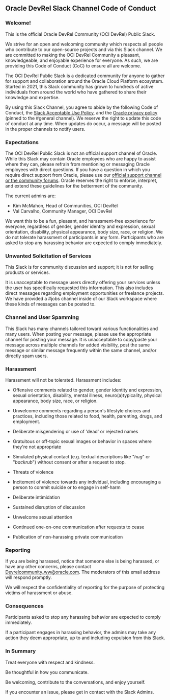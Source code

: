 ## Oracle DevRel Slack Channel Code of Conduct

### Welcome!

This is the official Oracle DevRel Community (OCI DevRel) Public Slack.

We strive for an open and welcoming community which respects all people
who contribute to our open-source projects and via this Slack channel.
We are committed to making the OCI DevRel Community a pleasant,
knowledgeable, and enjoyable experience for everyone. As such, we are
providing this Code of Conduct (CoC) to ensure all are welcome.

The OCI DevRel Public Slack is a dedicated community for anyone to
gather for support and collaboration around the Oracle Cloud Platform
ecosystem. Started in 2021, this Slack community has grown to hundreds
of active individuals from around the world who have gathered to share
their knowledge and expertise.

By using this Slack Channel, you agree to abide by the following Code of
Conduct, the [Slack Acceptable Use
Policy](ttps://slack.com/acceptable-use-policy), and the [Oracle privacy
policy](https://www.oracle.com/legal/privacy/) (pinned to the #general
channel). We reserve the right to update this code of conduct at any
time. When updates do occur, a message will be posted in the proper
channels to notify users.

### Expectations

The OCI DevRel Public Slack is not an official support channel of
Oracle. While this Slack may contain Oracle employees who are happy to
assist where they can, please refrain from mentioning or messaging
Oracle employees with direct questions. If you have a question in which
you require direct support from Oracle, please use our [official support
channel or the community
forums](https://support.oracle.com/MMOS/faces/welcome.jspx). Oracle
reserves the right to enforce, interpret, and extend these guidelines
for the betterment of the community.

The current admins are:

-   Kim McMahon, Head of Communities, OCI DevRel
-   Val Carvalho, Community Manager, OCI DevRel

We want this to be a fun, pleasant, and harassment-free experience for
everyone, regardless of gender, gender identity and expression, sexual
orientation, disability, physical appearance, body size, race, or
religion. We do not tolerate harassment of participants in any form.
Participants who are asked to stop any harassing behavior are expected
to comply immediately.

### Unwanted Solicitation of Services

This Slack is for community discussion and support; it is not for
selling products or services.

It is unacceptable to message users directly offering your services
unless the user has specifically requested this information. This also
includes direct messages regarding employment opportunities or freelance
projects. We have provided a #jobs channel inside of our Slack workspace
where these kinds of messages can be posted to.

### Channel and User Spamming

This Slack has many channels tailored toward various functionalities and
many users. When posting your message, please use the appropriate
channel for posting your message. It is unacceptable to copy/paste your
message across multiple channels for added visibility, post the same
message or similar message frequently within the same channel, and/or
directly spam users.

### Harassment

Harassment will not be tolerated. Harassment includes:

-   Offensive comments related to gender, gender identity and
    expression, sexual orientation, disability, mental illness,
    neuro(a)typicality, physical appearance, body size, race, or
    religion.

-   Unwelcome comments regarding a person's lifestyle choices and
    practices, including those related to food, health, parenting,
    drugs, and employment.

-   Deliberate misgendering or use of 'dead' or rejected names

-   Gratuitous or off-topic sexual images or behavior in spaces where
    they're not appropriate

-   Simulated physical contact (e.g. textual descriptions like "*hug*"
    or "*backrub*") without consent or after a request to stop.

-   Threats of violence

-   Incitement of violence towards any individual, including encouraging
    a person to commit suicide or to engage in self-harm

-   Deliberate intimidation

-   Sustained disruption of discussion

-   Unwelcome sexual attention

-   Continued one-on-one communication after requests to cease

-   Publication of non-harassing private communication

### Reporting

If you are being harassed, notice that someone else is being harassed,
or have any other concerns, please contact
<Devrelcommunity_ww@oracle.com>. The moderators of this email address
will respond promptly.

We will respect the confidentiality of reporting for the purpose of
protecting victims of harassment or abuse.

### Consequences

Participants asked to stop any harassing behavior are expected to comply
immediately.

If a participant engages in harassing behavior, the admins may take any
action they deem appropriate, up to and including expulsion from this
Slack.

### In Summary

Treat everyone with respect and kindness.

Be thoughtful in how you communicate.

Be welcoming, contribute to the conversations, and enjoy yourself.

If you encounter an issue, please get in contact with the Slack Admins.
